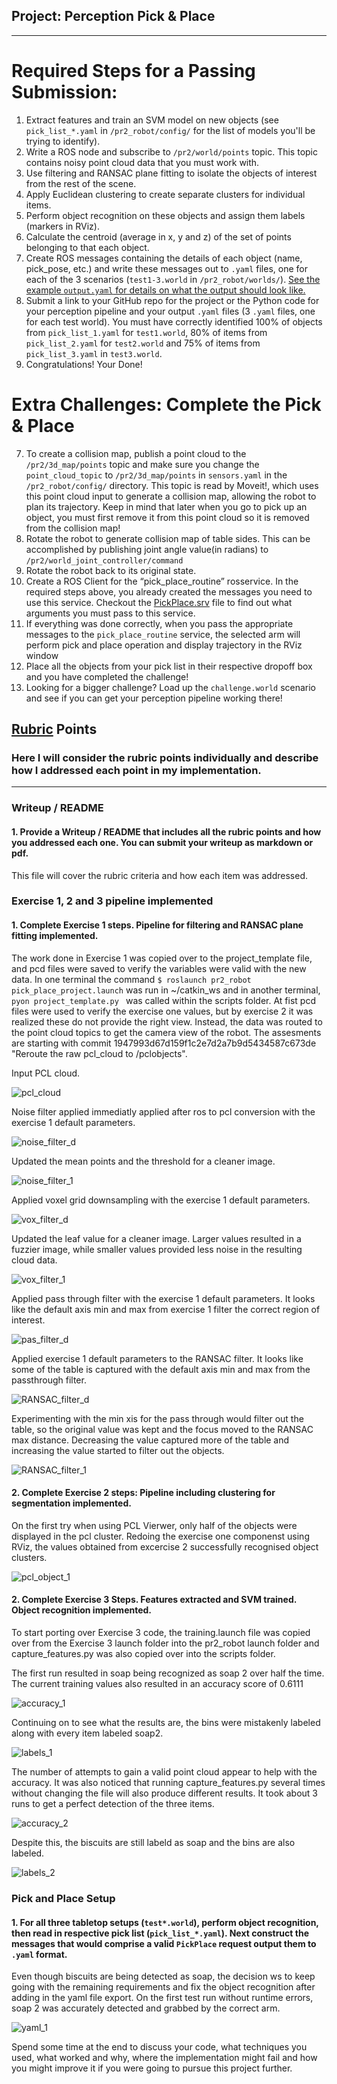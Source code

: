 ## Project: Perception Pick & Place

---


# Required Steps for a Passing Submission:
1. Extract features and train an SVM model on new objects (see `pick_list_*.yaml` in `/pr2_robot/config/` for the list of models you'll be trying to identify). 
2. Write a ROS node and subscribe to `/pr2/world/points` topic. This topic contains noisy point cloud data that you must work with.
3. Use filtering and RANSAC plane fitting to isolate the objects of interest from the rest of the scene.
4. Apply Euclidean clustering to create separate clusters for individual items.
5. Perform object recognition on these objects and assign them labels (markers in RViz).
6. Calculate the centroid (average in x, y and z) of the set of points belonging to that each object.
7. Create ROS messages containing the details of each object (name, pick_pose, etc.) and write these messages out to `.yaml` files, one for each of the 3 scenarios (`test1-3.world` in `/pr2_robot/worlds/`).  [See the example `output.yaml` for details on what the output should look like.](https://github.com/udacity/RoboND-Perception-Project/blob/master/pr2_robot/config/output.yaml)  
8. Submit a link to your GitHub repo for the project or the Python code for your perception pipeline and your output `.yaml` files (3 `.yaml` files, one for each test world).  You must have correctly identified 100% of objects from `pick_list_1.yaml` for `test1.world`, 80% of items from `pick_list_2.yaml` for `test2.world` and 75% of items from `pick_list_3.yaml` in `test3.world`.
9. Congratulations!  Your Done!

# Extra Challenges: Complete the Pick & Place
7. To create a collision map, publish a point cloud to the `/pr2/3d_map/points` topic and make sure you change the `point_cloud_topic` to `/pr2/3d_map/points` in `sensors.yaml` in the `/pr2_robot/config/` directory. This topic is read by Moveit!, which uses this point cloud input to generate a collision map, allowing the robot to plan its trajectory.  Keep in mind that later when you go to pick up an object, you must first remove it from this point cloud so it is removed from the collision map!
8. Rotate the robot to generate collision map of table sides. This can be accomplished by publishing joint angle value(in radians) to `/pr2/world_joint_controller/command`
9. Rotate the robot back to its original state.
10. Create a ROS Client for the “pick_place_routine” rosservice.  In the required steps above, you already created the messages you need to use this service. Checkout the [PickPlace.srv](https://github.com/udacity/RoboND-Perception-Project/tree/master/pr2_robot/srv) file to find out what arguments you must pass to this service.
11. If everything was done correctly, when you pass the appropriate messages to the `pick_place_routine` service, the selected arm will perform pick and place operation and display trajectory in the RViz window
12. Place all the objects from your pick list in their respective dropoff box and you have completed the challenge!
13. Looking for a bigger challenge?  Load up the `challenge.world` scenario and see if you can get your perception pipeline working there!

## [Rubric](https://review.udacity.com/#!/rubrics/1067/view) Points
### Here I will consider the rubric points individually and describe how I addressed each point in my implementation.  

---
### Writeup / README

#### 1. Provide a Writeup / README that includes all the rubric points and how you addressed each one.  You can submit your writeup as markdown or pdf.  

This file will cover the rubric criteria and how each item was addressed. 

### Exercise 1, 2 and 3 pipeline implemented
#### 1. Complete Exercise 1 steps. Pipeline for filtering and RANSAC plane fitting implemented.

The work done in Exercise 1 was copied over to the project_template file, and pcd files were saved to verify the variables were valid with the new data. In one terminal the command ```$ roslaunch pr2_robot pick_place_project.launch``` was run in ~/catkin_ws and in another terminal, ```pyon project_template.py ``` was called within the scripts folder. At fist pcd files were used to verify the exercise one values, but by exercise 2 it was realized these do not provide the right view. Instead, the data was routed to the point cloud topics to get the camera view of the robot. The assesments are starting with commit 1947993d67d159f1c2e7d2a7b9d5434587c673de "Reroute the raw pcl_cloud to /pclobjects".

Input PCL cloud.

![pcl_cloud](https://github.com/leberhard10/RoboND-Perception-Project/blob/master/images/pcl_cloud.PNG)

Noise filter applied immediatly applied after ros to pcl conversion with the exercise 1 default parameters.

![noise_filter_d](https://github.com/leberhard10/RoboND-Perception-Project/blob/master/images/noise_filter_defaults.PNG)

Updated the mean points and the threshold for a cleaner image.

![noise_filter_1](https://github.com/leberhard10/RoboND-Perception-Project/blob/master/images/noise_filter_1.PNG)

Applied voxel grid downsampling with the exercise 1 default parameters.

![vox_filter_d](https://github.com/leberhard10/RoboND-Perception-Project/blob/master/images/vox_filter_defaults.PNG)

Updated the leaf value for a cleaner image. Larger values resulted in a fuzzier image, while smaller values provided less noise in the resulting cloud data.

![vox_filter_1](https://github.com/leberhard10/RoboND-Perception-Project/blob/master/images/vox_filter_1.PNG)

Applied pass through filter with the exercise 1 default parameters. It looks like the default axis min and max from exercise 1 filter the correct region of interest.

![pas_filter_d](https://github.com/leberhard10/RoboND-Perception-Project/blob/master/images/pas_filter_defaults.PNG)

Applied exercise 1 default parameters to the RANSAC filter. It looks like some of the table is captured with the default axis min and max from the passthrough filter.

![RANSAC_filter_d](https://github.com/leberhard10/RoboND-Perception-Project/blob/master/images/RANSAC_filter_defaults.PNG)

Experimenting with the min xis for the pass through would filter out the table, so the original value was kept and the focus moved to the RANSAC max distance. Decreasing the value captured more of the table and increasing the value started to filter out the objects.

![RANSAC_filter_1](https://github.com/leberhard10/RoboND-Perception-Project/blob/master/images/RANSAC_filter_1.PNG)

#### 2. Complete Exercise 2 steps: Pipeline including clustering for segmentation implemented.  

On the first try when using PCL Vierwer, only half of the objects were displayed in the pcl cluster. Redoing the exercise one componenst using RViz, the values obtained from excercise 2 successfully recognised object clusters.

![pcl_object_1](https://github.com/leberhard10/RoboND-Perception-Project/blob/master/images/pcl_cluster_1.PNG)



#### 2. Complete Exercise 3 Steps.  Features extracted and SVM trained.  Object recognition implemented.

To start porting over Exercise 3 code, the training.launch file was copied over from the Exercise 3 launch folder into the pr2_robot launch folder and capture_features.py was also copied over into the scripts folder.

The first run resulted in soap being recognized as soap 2 over half the time. The current training values also resulted in an accuracy score of 0.6111

![accuracy_1](https://github.com/leberhard10/RoboND-Perception-Project/blob/master/images/classifier_accuracy_1.PNG)

Continuing on to see what the results are, the bins were mistakenly labeled along with every item labeled soap2.

![labels_1](https://github.com/leberhard10/RoboND-Perception-Project/blob/master/images/object_labels_1.PNG)

The number of attempts to gain a valid point cloud appear to help with the accuracy. It was also noticed that running capture_features.py several times without changing the file will also produce different results. It took about 3 runs to get a perfect detection of the three items. 

![accuracy_2](https://github.com/leberhard10/RoboND-Perception-Project/blob/master/images/classifier_accuracy_2.PNG)

Despite this, the biscuits are still labeld as soap and the bins are also labeled.

![labels_2](https://github.com/leberhard10/RoboND-Perception-Project/blob/master/images/object_labels_2.PNG)


### Pick and Place Setup

#### 1. For all three tabletop setups (`test*.world`), perform object recognition, then read in respective pick list (`pick_list_*.yaml`). Next construct the messages that would comprise a valid `PickPlace` request output them to `.yaml` format.

Even though biscuits are being detected as soap, the decision ws to keep going with the remaining requirements and fix the object recognition after adding in the yaml file export. On the first test run without runtime errors, soap 2 was accurately detected and grabbed by the correct arm. 

![yaml_1](https://github.com/leberhard10/RoboND-Perception-Project/blob/master/images/yaml_output_1.PNG)

Spend some time at the end to discuss your code, what techniques you used, what worked and why, where the implementation might fail and how you might improve it if you were going to pursue this project further.  



